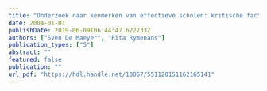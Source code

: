 ```yaml
---
title: "Onderzoek naar kenmerken van effectieve scholen: kritische factoren in een onderzoek naar schooleffectiviteit in het technisch en beroepssecundair onderwijs in Vlaanderen"
date: 2004-01-01
publishDate: 2019-06-09T06:44:47.622733Z
authors: ["Sven De Maeyer", "Rita Rymenans"]
publication_types: ["5"]
abstract: ""
featured: false
publication: ""
url_pdf: "https://hdl.handle.net/10067/551120151162165141"
---
```


